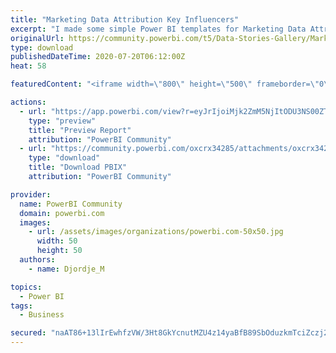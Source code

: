 ```yaml
---
title: "Marketing Data Attribution Key Influencers"
excerpt: "I made some simple Power BI templates for Marketing Data Attribution and published on Power BI Data Story Gallery. The source data are taken from the"
originalUrl: https://community.powerbi.com/t5/Data-Stories-Gallery/Marketing-Data-Attribution-Key-Influencers/m-p/1235179
type: download
publishedDateTime: 2020-07-20T06:12:00Z
heat: 58

featuredContent: "<iframe width=\"800\" height=\"500\" frameborder=\"0\" src=\"https://app.powerbi.com/view?r=eyJrIjoiMjk2ZmM5NjItODU3NS00ZTU0LTlmZWItZDU1YmFkNjJiMmFhIiwidCI6IjYyYjBiNjRjLTRiNWItNDU5OC04OGZlLTljYTIxNmM1NjdkMiIsImMiOjh9&amp;embedImagePlaceholder=true&amp;pageName=ReportSectiona456cdd07d035524421a\"></iframe>"

actions:
  - url: "https://app.powerbi.com/view?r=eyJrIjoiMjk2ZmM5NjItODU3NS00ZTU0LTlmZWItZDU1YmFkNjJiMmFhIiwidCI6IjYyYjBiNjRjLTRiNWItNDU5OC04OGZlLTljYTIxNmM1NjdkMiIsImMiOjh9&amp;embedImagePlaceholder=true&amp;pageName=ReportSectiona456cdd07d035524421a"
    type: "preview"
    title: "Preview Report"
    attribution: "PowerBI Community"
  - url: "https://community.powerbi.com/oxcrx34285/attachments/oxcrx34285/DataStoriesGallery/4282/1/Multichannel%20AttributionKey%20Influencers.pbix"
    type: "download"
    title: "Download PBIX"
    attribution: "PowerBI Community"

provider:
  name: PowerBI Community
  domain: powerbi.com
  images:
    - url: /assets/images/organizations/powerbi.com-50x50.jpg
      width: 50
      height: 50
  authors:
    - name: Djordje_M

topics:
  - Power BI
tags:
  - Business

secured: "naAT86+13lIrEwhfzVW/3Ht8GkYcnutMZU4z14yaBfB89SbOduzkmTciZczj2ItATEMI/JQstpMG5exuGTUJJFyjx4tvrZ5tkgXz54N2h0oWsuXeCviDWMN6VU2yicnapqDMrzYjL5TqMAVgbxKMJeOioXBW/m01hLH8N/RloKN0A1nhvlWEZTtrqtidMK3Uzz9/TWIMfzqxS/A0n9Up8Yke97OSM+y5e1+v3V7Q6mr2Gx9M3V4UtA8CoT7rQg4jSPs1lHa188JeIGt7V9ssUFTtctmwfpeRc8ADANN5g7BAAfnladBGzfWDt6QTlFWGeACXbVVUFXHQgeWvxEUSNzJT+zv7mDib9dPkv/uWChswDhuQOJdX4blfYqGLTFVI;Qyq/cg6ll4vEa1MY0Yl6SA=="
---
```


